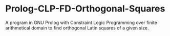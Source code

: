 # Prolog-CLP-FD-Orthogonal-Squares
A program in GNU Prolog with Constraint Logic Programming over finite arithmetical domain to find orthogonal Latin squares of a given size.
